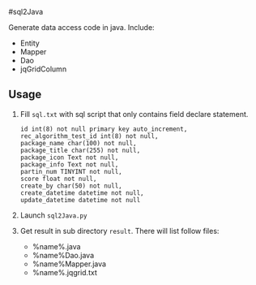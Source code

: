 #sql2Java

Generate data access code in java. Include:

- Entity
- Mapper
- Dao
- jqGridColumn


## Usage


1. Fill `sql.txt` with sql script that only contains field declare statement. 
 
    ```
    id int(8) not null primary key auto_increment,
    rec_algorithm_test_id int(8) not null,
    package_name char(100) not null,
    package_title char(255) not null,
    package_icon Text not null,
    package_info Text not null,
    partin_num TINYINT not null,
    score float not null,
    create_by char(50) not null,
    create_datetime datetime not null,
    update_datetime datetime not null
    ```
2. Launch `sql2Java.py`
3. Get result in sub directory `result`. There will list follow files:

    - %name%.java
    - %name%Dao.java
    - %name%Mapper.java
    - %name%.jqgrid.txt